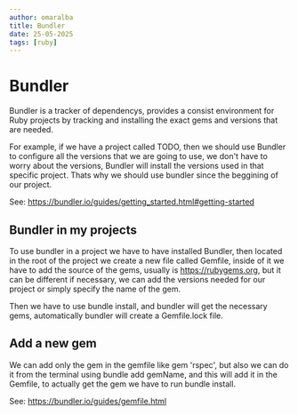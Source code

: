 ```yaml
---
author: omaralba
title: Bundler
date: 25-05-2025
tags: [ruby]
---
```


# Bundler

Bundler is a tracker of dependencys, provides a consist environment for Ruby
projects by tracking and installing the exact gems and versions that are needed.

For example, if we have a project called TODO, then we should use Bundler to
configure all the versions that we are going to use, we don't have to worry
about the versions, Bundler will install the versions used in that specific
project. Thats why we should use bundler since the beggining of our project. 

See: <https://bundler.io/guides/getting_started.html#getting-started>

## Bundler in my projects

To use bundler in a project we have to have installed Bundler, then located in
the root of the project we create a new file called Gemfile, inside of it we
have to add the source of the gems, usually is <https://rubygems.org>, but it
can be different if necessary, we can add the versions needed for our project 
or simply specify the name of the gem.

Then we have to use bundle install, and bundler will get the necessary gems,
automatically bundler will create a Gemfile.lock file.

## Add a new gem

We can add only the gem in the gemfile like gem 'rspec', but also we can do it
from the terminal using bundle add gemName, and this will add it in the Gemfile,
to actually get the gem we have to run bundle install. 

See: <https://bundler.io/guides/gemfile.html>

